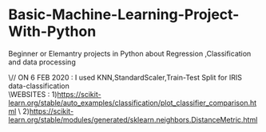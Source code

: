 # Basic-Machine-Learning-Project-With-Python
Beginner or Elemantry projects in Python about Regression ,Classification and data processing


\\// ON 6 FEB 2020 : I used KNN,StandardScaler,Train-Test Split for IRIS data-classification 
\
\WEBSITES : 1)https://scikit-learn.org/stable/auto_examples/classification/plot_classifier_comparison.html
 \          2)https://scikit-learn.org/stable/modules/generated/sklearn.neighbors.DistanceMetric.html
